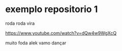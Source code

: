 # exemplo repositorio 1
roda roda vira

https://www.youtube.com/watch?v=dQw4w9WgXcQ

muito foda alek vamo dançar
